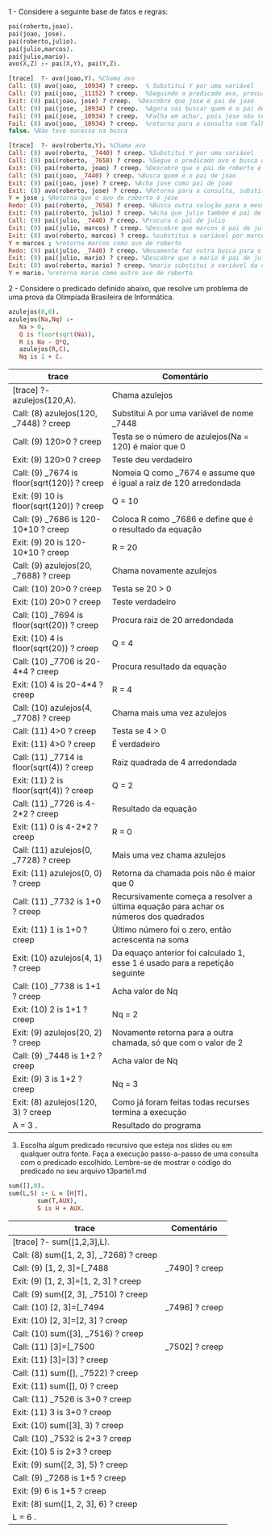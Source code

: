 1 - Considere a seguinte base de fatos e regras:

```prolog
pai(roberto,joao).
pai(joao, jose).
pai(roberto,julio).
pai(julio,marcos).
pai(julio,mario).
avo(X,Z) :- pai(X,Y), pai(Y,Z).
```

```prolog
[trace]  ?- avo(joao,Y). %Chama avo
Call: (8) avo(joao, _10934) ? creep.  % Substitui Y por uma variável
Call: (9) pai(joao, _11152) ? creep.  %Seguindo a predicado avo, procura quem é o pai de joao
Exit: (9) pai(joao, jose) ? creep.  %Descobre que jose é pai de joao
Call: (9) pai(jose, _10934) ? creep.  %Agora vai buscar quem é o pai de jose
Fail: (9) pai(jose, _10934) ? creep.  %Falha em achar, pois jose não tem pai definido
Fail: (8) avo(joao, _10934) ? creep.  %retorna para a consulta com falha
false. %Não teve sucesso na busca
```

```prolog
[trace]  ?- avo(roberto,Y). %Chama avo
Call: (8) avo(roberto, _7440) ? creep. %Substitui Y por uma variável
Call: (9) pai(roberto, _7658) ? creep. %Segue o predicado avo e busca o pai de roberto
Exit: (9) pai(roberto, joao) ? creep. %Descobre que o pai de roberto é joao
Call: (9) pai(joao, _7440) ? creep. %Busca quem é o pai de joao
Exit: (9) pai(joao, jose) ? creep. %Acha jose como pai de joao
Exit: (8) avo(roberto, jose) ? creep. %Retorna para a consulta, substituindo a variável por jose
Y = jose ; %Retorna que o avo de roberto é jose
Redo: (9) pai(roberto, _7658) ? creep. %Busca outra solução para a mesma consulta, usando outra variável
Exit: (9) pai(roberto, julio) ? creep. %Acha que julio também é pai de roberto
Call: (9) pai(julio, _7440) ? creep. %Procura o pai de julio
Exit: (9) pai(julio, marcos) ? creep. %Descobre que marcos é pai de julio
Exit: (8) avo(roberto, marcos) ? creep. %substitui a variável por marcos
Y = marcos ; %retorna marcos como avo de roberto
Redo: (9) pai(julio, _7440) ? creep. %Novamente faz outra busca para o mesmo problema, começa a partir do julio que tinha dois caminhos a seguir
Exit: (9) pai(julio, mario) ? creep. %Descobre que o mario é pai de julio
Exit: (8) avo(roberto, mario) ? creep. %mario substitui a variável da consulta inicial
Y = mario. %retorna mario como outro avo de roberto
```


2 - Considere o predicado definido abaixo, que resolve um problema de uma prova da Olimpíada Brasileira de Informática.

```prolog
azulejos(0,0).
azulejos(Na,Nq) :-
   Na > 0,
   Q is floor(sqrt(Na)),
   R is Na - Q*Q,
   azulejos(R,C),
   Nq is 1 + C.
```  
   
|trace        | Comentário|
|-------------|-----------|
|[trace]  ?- azulejos(120,A).|Chama azulejos|
|Call: (8) azulejos(120, _7448) ? creep|Substitui A por uma variável de nome _7448|
|Call: (9) 120>0 ? creep|Testa se o número de azulejos(Na = 120) é maior que 0|
|Exit: (9) 120>0 ? creep|Teste deu verdadeiro|
|Call: (9) _7674 is floor(sqrt(120)) ? creep|Nomeia Q como _7674 e assume que é igual a raiz de 120 arredondada|
|Exit: (9) 10 is floor(sqrt(120)) ? creep|Q = 10|
|Call: (9) _7686 is 120-10*10 ? creep|Coloca R como _7686 e define que é o resultado da equação|
|Exit: (9) 20 is 120-10*10 ? creep|R = 20|
|Call: (9) azulejos(20, _7688) ? creep|Chama novamente azulejos|
|Call: (10) 20>0 ? creep| Testa se 20 > 0|
|Exit: (10) 20>0 ? creep| Teste verdadeiro|
|Call: (10) _7694 is floor(sqrt(20)) ? creep| Procura raiz de 20 arredondada|
|Exit: (10) 4 is floor(sqrt(20)) ? creep|Q = 4|
|Call: (10) _7706 is 20-4*4 ? creep|Procura resultado da equação|
|Exit: (10) 4 is 20-4*4 ? creep|R = 4|
|Call: (10) azulejos(4, _7708) ? creep|Chama mais uma vez azulejos|
|Call: (11) 4>0 ? creep|Testa se 4 > 0|
|Exit: (11) 4>0 ? creep|É verdadeiro|
|Call: (11) _7714 is floor(sqrt(4)) ? creep|Raiz quadrada de 4 arredondada|
|Exit: (11) 2 is floor(sqrt(4)) ? creep|Q = 2|
|Call: (11) _7726 is 4-2*2 ? creep|Resultado da equação|
|Exit: (11) 0 is 4-2*2 ? creep| R = 0|
|Call: (11) azulejos(0, _7728) ? creep|Mais uma vez chama azulejos|
|Exit: (11) azulejos(0, 0) ? creep|Retorna da chamada pois não é maior que 0|
|Call: (11) _7732 is 1+0 ? creep| Recursivamente começa a resolver a última equação para achar os números dos quadrados|
|Exit: (11) 1 is 1+0 ? creep|Último número foi o zero, então acrescenta na soma|
|Exit: (10) azulejos(4, 1) ? creep|Da equaço anterior foi calculado 1, esse 1 é usado para a repetição seguinte|
|Call: (10) _7738 is 1+1 ? creep|Acha valor de Nq|
|Exit: (10) 2 is 1+1 ? creep|Nq = 2|
|Exit: (9) azulejos(20, 2) ? creep|Novamente retorna para a outra chamada, só que com o valor de 2|
|Call: (9) _7448 is 1+2 ? creep|Acha valor de Nq|
|Exit: (9) 3 is 1+2 ? creep|Nq = 3|
|Exit: (8) azulejos(120, 3) ? creep|Como já foram feitas todas recurses termina a execução|
|A = 3 .|Resultado do programa|

3. Escolha algum predicado recursivo que esteja nos slides ou em qualquer outra fonte. Faça a execução passo-a-passo de uma consulta com o predicado escolhido. Lembre-se de mostrar o código do predicado no seu arquivo t3parte1.md

```prolog
sum([],0).
sum(L,S) :- L = [H|T],
	    sum(T,AUX),
	    S is H + AUX.
```
|trace        | Comentário|
|-------------|-----------|
|[trace]  ?- sum([1,2,3],L).|
|Call: (8) sum([1, 2, 3], _7268) ? creep|
|Call: (9) [1, 2, 3]=[_7488|_7490] ? creep|
|Exit: (9) [1, 2, 3]=[1, 2, 3] ? creep|
|Call: (9) sum([2, 3], _7510) ? creep|
|Call: (10) [2, 3]=[_7494|_7496] ? creep|
|Exit: (10) [2, 3]=[2, 3] ? creep|
|Call: (10) sum([3], _7516) ? creep|
|Call: (11) [3]=[_7500|_7502] ? creep|
|Exit: (11) [3]=[3] ? creep|
|Call: (11) sum([], _7522) ? creep|
|Exit: (11) sum([], 0) ? creep|
|Call: (11) _7526 is 3+0 ? creep|
|Exit: (11) 3 is 3+0 ? creep|
|Exit: (10) sum([3], 3) ? creep|
|Call: (10) _7532 is 2+3 ? creep|
|Exit: (10) 5 is 2+3 ? creep|
|Exit: (9) sum([2, 3], 5) ? creep|
|Call: (9) _7268 is 1+5 ? creep|
|Exit: (9) 6 is 1+5 ? creep|
|Exit: (8) sum([1, 2, 3], 6) ? creep|
|L = 6 .|
